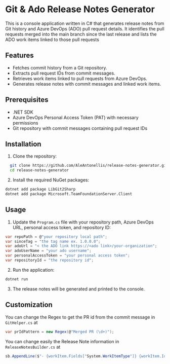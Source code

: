 # Git & Ado Release Notes Generator

This is a console application written in C# that generates release notes from Git history and Azure DevOps (ADO) pull request details. It identifies the pull requests merged into the main branch since the last release and lists the ADO work items linked to those pull requests

## Features

- Fetches commit history from a Git repository.
- Extracts pull request IDs from commit messages.
- Retrieves work items linked to pull requests from Azure DevOps.
- Generates release notes with commit messages and linked work items.

## Prerequisites

- .NET SDK
- Azure DevOps Personal Access Token (PAT) with necessary permissions
- Git repository with commit messages containing pull request IDs

## Installation

1. Clone the repository: 
 ```bash
   git clone https://github.com/AleAntonellis/release-notes-generator.git
   cd release-notes-generator
 ```
2. Install the required NuGet packages:
```bash
dotnet add package LibGit2Sharp
dotnet add package Microsoft.TeamFoundationServer.Client
 ```

## Usage

1. Update the `Program.cs` file with your repository path, Azure DevOps URL, personal access token, and repository ID:
```C#
var repoPath = @"your repository local path";
var sinceTag = "the tag name ex. 1.0.0.0";
var adoUrl = "< the ADO link https://<ado link>/your-organization";
var adoUserName = "your ado username";
var personalAccessToken = "your personal access token";
var repositoryId = "the repository id";
```
2. Run the application:
```bash
dotnet run
 ```
3. The release notes will be generated and printed to the console.

## Customization
You can change the Regex to get the PR id from the commit message in `GitHelper.cs` at

```C#
var prIdPattern = new Regex(@"Merged PR (\d+)");
```
You can change easily the Release Note information in `ReleaseNotesBuilder.cs` at

```C#
sb.AppendLine($"- {workItem.Fields["System.WorkItemType"]} {workItem.Id}: {workItem.Fields["System.Title"]}");
```
